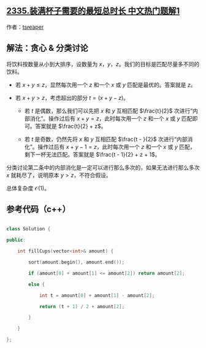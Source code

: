 ## [2335.装满杯子需要的最短总时长 中文热门题解1](https://leetcode.cn/problems/minimum-amount-of-time-to-fill-cups/solutions/100000/by-tsreaper-158c)

作者：[tsreaper](https://leetcode.cn/u/tsreaper)

## 解法：贪心 & 分类讨论
将饮料按数量从小到大排序，设数量为 $x$，$y$，$z$。我们的目标是匹配尽量多不同的饮料。
* 若 $x + y \le z$，显然每次用一个 $z$ 和一个 $x$ 或 $y$ 匹配是最优的。答案就是 $z$。
* 若 $x + y > z$，考虑超出的部分 $t = (x + y - z)$。
  * 若 $t$ 是偶数，那么我们可以先把 $x$ 和 $y$ 互相匹配 $\frac{t}{2}$ 次进行“内部消化”。操作过后有 $x + y = z$，此时每次用一个 $z$ 和一个 $x$ 或 $y$ 匹配即可。答案就是 $\frac{t}{2} + z$。
  * 若 $t$ 是奇数，仍然先将 $x$ 和 $y$ 互相匹配 $\frac{t - }{2}$ 次进行“内部消化”。操作过后有 $x + y - 1 = z$，此时每次用一个 $z$ 和一个 $x$ 或 $y$ 匹配，剩下一杯无法匹配。答案就是 $\frac{t - 1}{2} + z + 1$。

分类讨论第二条中的内部消化是一定可以进行那么多次的，如果无法进行那么多次 $x$ 就耗尽了，说明原本 $y > z$，不符合假设。

总体复杂度 $\mathcal{O}(1)$。

## 参考代码（c++）
```c++
class Solution {
public:
    int fillCups(vector<int>& amount) {
        sort(amount.begin(), amount.end());
        if (amount[0] + amount[1] <= amount[2]) return amount[2];
        else {
            int t = amount[0] + amount[1] - amount[2];
            return (t + 1) / 2 + amount[2];
        }
    }
};
```
